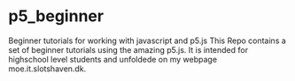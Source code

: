 # p5_beginner
Beginner tutorials for working with javascript and p5.js 
This Repo contains a set of beginner tutorials using the amazing p5.js. It is intended for highschool level students and unfoldede on my webpage moe.it.slotshaven.dk.  
